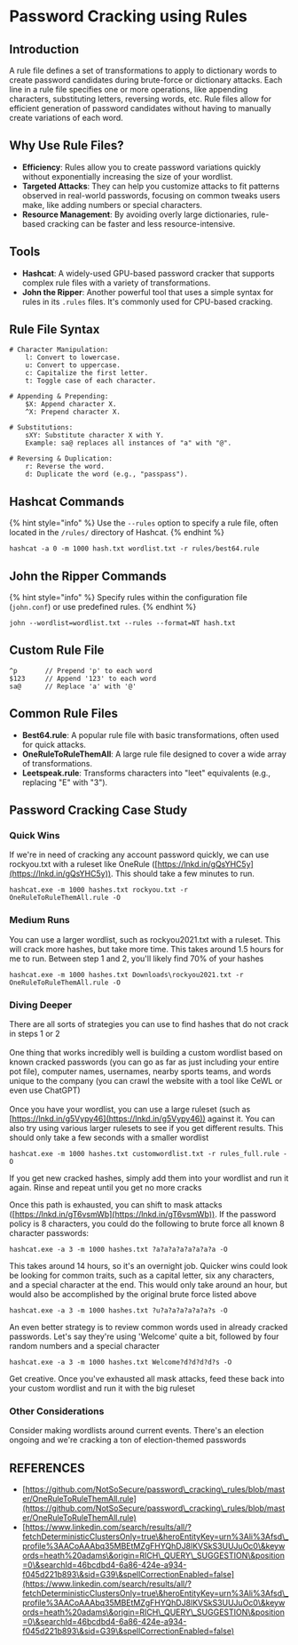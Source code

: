 # Password Cracking using Rules

## Introduction

A rule file defines a set of transformations to apply to dictionary words to create password candidates during brute-force or dictionary attacks. Each line in a rule file specifies one or more operations, like appending characters, substituting letters, reversing words, etc. Rule files allow for efficient generation of password candidates without having to manually create variations of each word.

## Why Use Rule Files?

* **Efficiency**: Rules allow you to create password variations quickly without exponentially increasing the size of your wordlist.
* **Targeted Attacks**: They can help you customize attacks to fit patterns observed in real-world passwords, focusing on common tweaks users make, like adding numbers or special characters.
* **Resource Management**: By avoiding overly large dictionaries, rule-based cracking can be faster and less resource-intensive.

## Tools

* **Hashcat**: A widely-used GPU-based password cracker that supports complex rule files with a variety of transformations.
* **John the Ripper**: Another powerful tool that uses a simple syntax for rules in its `.rules` files. It's commonly used for CPU-based cracking.

## Rule File Syntax

```
# Character Manipulation:
    l: Convert to lowercase.
    u: Convert to uppercase.
    c: Capitalize the first letter.
    t: Toggle case of each character.
    
# Appending & Prepending:
    $X: Append character X.
    ^X: Prepend character X.
    
# Substitutions:
    sXY: Substitute character X with Y.
    Example: sa@ replaces all instances of "a" with "@".
    
# Reversing & Duplication:
    r: Reverse the word.
    d: Duplicate the word (e.g., "passpass").
```

## Hashcat Commands

{% hint style="info" %}
Use the `--rules` option to specify a rule file, often located in the `/rules/` directory of Hashcat.
{% endhint %}

```
hashcat -a 0 -m 1000 hash.txt wordlist.txt -r rules/best64.rule
```

## John the Ripper Commands

{% hint style="info" %}
Specify rules within the configuration file (`john.conf`) or use predefined rules.
{% endhint %}

```
john --wordlist=wordlist.txt --rules --format=NT hash.txt
```

## Custom Rule File

```
^p       // Prepend 'p' to each word
$123     // Append '123' to each word
sa@      // Replace 'a' with '@'
```

## Common Rule Files

* **Best64.rule**: A popular rule file with basic transformations, often used for quick attacks.
* **OneRuleToRuleThemAll**: A large rule file designed to cover a wide array of transformations.
* **Leetspeak.rule**: Transforms characters into "leet" equivalents (e.g., replacing "E" with "3").

## Password Cracking Case Study

### Quick Wins

If we're in need of cracking any account password quickly, we can use rockyou.txt with a ruleset like OneRule ([https://lnkd.in/gQsYHC5y](https://lnkd.in/gQsYHC5y)). This should take a few minutes to run.

```
hashcat.exe -m 1000 hashes.txt rockyou.txt -r OneRuleToRuleThemAll.rule -O
```

### Medium Runs

You can use a larger wordlist, such as rockyou2021.txt with a ruleset. This will crack more hashes, but take more time. This takes around 1.5 hours for me to run. Between step 1 and 2, you'll likely find 70% of your hashes

```
hashcat.exe -m 1000 hashes.txt Downloads\rockyou2021.txt -r OneRuleToRuleThemAll.rule -O
```

### Diving Deeper

There are all sorts of strategies you can use to find hashes that do not crack in steps 1 or 2\
\
One thing that works incredibly well is building a custom wordlist based on known cracked passwords (you can go as far as just including your entire pot file), computer names, usernames, nearby sports teams, and words unique to the company (you can crawl the website with a tool like CeWL or even use ChatGPT)\
\
Once you have your wordlist, you can use a large ruleset (such as [https://lnkd.in/g5Vypy46](https://lnkd.in/g5Vypy46)) against it. You can also try using various larger rulesets to see if you get different results. This should only take a few seconds with a smaller wordlist

```
hashcat.exe -m 1000 hashes.txt customwordlist.txt -r rules_full.rule -O
```

If you get new cracked hashes, simply add them into your wordlist and run it again. Rinse and repeat until you get no more cracks

Once this path is exhausted, you can shift to mask attacks ([https://lnkd.in/gT6vsmWb](https://lnkd.in/gT6vsmWb)). If the password policy is 8 characters, you could do the following to brute force all known 8 character passwords:

```
hashcat.exe -a 3 -m 1000 hashes.txt ?a?a?a?a?a?a?a?a -O
```

This takes around 14 hours, so it's an overnight job. Quicker wins could look be looking for common traits, such as a capital letter, six any characters, and a special character at the end. This would only take around an hour, but would also be accomplished by the original brute force listed above

```
hashcat.exe -a 3 -m 1000 hashes.txt ?u?a?a?a?a?a?a?s -O
```

An even better strategy is to review common words used in already cracked passwords. Let's say they're using 'Welcome' quite a bit, followed by four random numbers and a special character

```
hashcat.exe -a 3 -m 1000 hashes.txt Welcome?d?d?d?d?s -O
```

Get creative. Once you've exhausted all mask attacks, feed these back into your custom wordlist and run it with the big ruleset

### Other Considerations

Consider making wordlists around current events. There's an election ongoing and we're cracking a ton of election-themed passwords





## REFERENCES

* [https://github.com/NotSoSecure/password\_cracking\_rules/blob/master/OneRuleToRuleThemAll.rule](https://github.com/NotSoSecure/password\_cracking\_rules/blob/master/OneRuleToRuleThemAll.rule)
* [https://www.linkedin.com/search/results/all/?fetchDeterministicClustersOnly=true\&heroEntityKey=urn%3Ali%3Afsd\_profile%3AACoAAAbq35MBEtMZgFHYQhDJ8lKVSkS3UUJuOc0\&keywords=heath%20adams\&origin=RICH\_QUERY\_SUGGESTION\&position=0\&searchId=46bcdbd4-6a86-424e-a934-f045d221b893\&sid=G39\&spellCorrectionEnabled=false](https://www.linkedin.com/search/results/all/?fetchDeterministicClustersOnly=true\&heroEntityKey=urn%3Ali%3Afsd\_profile%3AACoAAAbq35MBEtMZgFHYQhDJ8lKVSkS3UUJuOc0\&keywords=heath%20adams\&origin=RICH\_QUERY\_SUGGESTION\&position=0\&searchId=46bcdbd4-6a86-424e-a934-f045d221b893\&sid=G39\&spellCorrectionEnabled=false)
